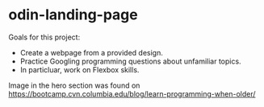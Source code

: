 # odin-landing-page

Goals for this project:
- Create a webpage from a provided design.
- Practice Googling programming questions about unfamiliar topics.
- In particluar, work on Flexbox skills.

Image in the hero section was found on https://bootcamp.cvn.columbia.edu/blog/learn-programming-when-older/
